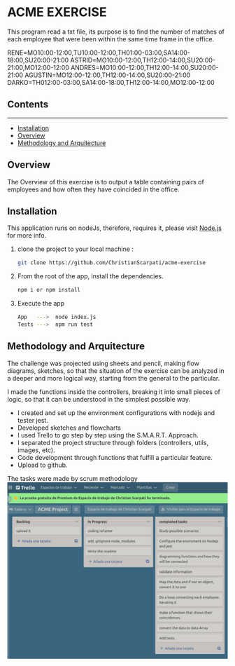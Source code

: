 

# ACME EXERCISE

This program read a txt file, its purpose is to find the number of matches of each employee that were been within the same time frame in the office.

RENE=MO10:00-12:00,TU10:00-12:00,TH01:00-03:00,SA14:00-18:00,SU20:00-21:00
ASTRID=MO10:00-12:00,TH12:00-14:00,SU20:00-21:00,MO12:00-12:00
ANDRES=MO10:00-12:00,TH12:00-14:00,SU20:00-21:00
AGUSTIN=MO12:00-12:00,TH12:00-14:00,SU20:00-21:00
DARKO=TH012:00-03:00,SA14:00-18:00,TH12:00-14:00,MO12:00-12:00 


## Contents
__________

* [Installation](#Installation)
* [Overview](#Overview)
* [Methodology and Arquitecture](#Methodology)

## Overview

The Overview of this exercise is to output a table containing pairs of employees and how often they have coincided in the office.


## Installation

This application runs on nodeJs, therefore, requires it, please visit [Node.js](https://nodejs.org/) for more info.

1) clone the project to your local machine : 
     ```sh
     git clone https://github.com/ChristianScarpati/acme-exercise
     ```

2) From the root of the app, install the dependencies.
     ```sh
     npm i or npm install
     ```

3) Execute the app

     ```sh
     App   --->  node index.js
     Tests --->  npm run test
     ```


## Methodology and Arquitecture

The challenge was projected using sheets and pencil, making flow diagrams, sketches, so that the situation of the exercise can be analyzed in a deeper and more logical way, starting from the general to the particular.

I made the functions inside the controllers, breaking it into small pieces of logic, so that it can be understood in the simplest possible way.

- I created and set up the environment configurations with nodejs and tester jest.
- Developed sketches and flowcharts
- I used Trello to go step by step using the S.M.A.R.T. Approach. 
- I separated the project structure through folders (controllers, utils, images, etc).
- Code development through functions that fulfill a particular feature.
- Upload to github.

The tasks were made by scrum methodology 
![trello](images/Trello.png)




